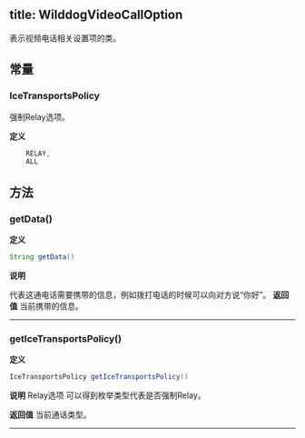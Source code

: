 title: WilddogVideoCallOption
---

表示视频电话相关设置项的类。

## 常量

### IceTransportsPolicy

强制Relay选项。

**定义**

```java
	RELAY,
	ALL
```

## 方法

### getData()

**定义**

```java
String getData()
```

**说明**

代表这通电话需要携带的信息，例如拨打电话的时候可以向对方说“你好”。
**返回值**
当前携带的信息。
</br>

---

### getIceTransportsPolicy()

**定义**

```java
IceTransportsPolicy getIceTransportsPolicy()
```

**说明**
Relay选项
可以得到枚举类型代表是否强制Relay。

**返回值**
当前通话类型。
</br>

---



